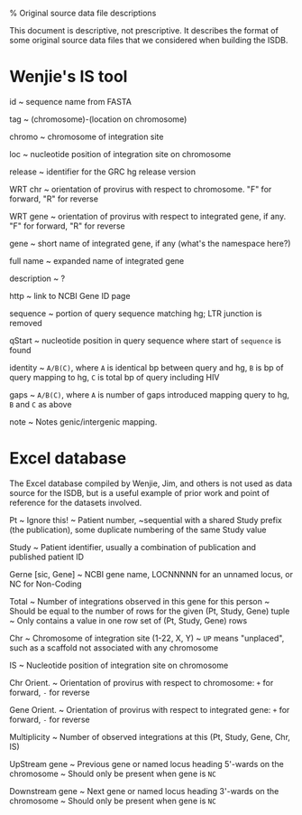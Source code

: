 % Original source data file descriptions

This document is descriptive, not prescriptive.  It describes the format of
some original source data files that we considered when building the ISDB.

# Wenjie's IS tool

id
  ~ sequence name from FASTA

tag
  ~ (chromosome)-(location on chromosome)

chromo
  ~ chromosome of integration site

loc
  ~ nucleotide position of integration site on chromosome

release
  ~ identifier for the GRC hg release version

WRT chr
  ~ orientation of provirus with respect to chromosome. "F" for forward, "R" for reverse

WRT gene
  ~ orientation of provirus with respect to integrated gene, if any. "F" for forward, "R" for reverse

gene
  ~ short name of integrated gene, if any (what's the namespace here?)

full name
  ~ expanded name of integrated gene

description
  ~ ?

http
  ~ link to NCBI Gene ID page

sequence
  ~ portion of query sequence matching hg; LTR junction is removed

qStart
  ~ nucleotide position in query sequence where start of `sequence` is found

identity
  ~ `A/B(C)`, where `A` is identical bp between query and hg, `B` is bp of query mapping to hg, `C` is total bp of query including HIV

gaps
  ~ `A/B(C)`, where `A` is number of gaps introduced mapping query to hg, `B` and `C` as above

note
  ~ Notes genic/intergenic mapping.


# Excel database

The Excel database compiled by Wenjie, Jim, and others is not used as data
source for the ISDB, but is a useful example of prior work and point of
reference for the datasets involved.

Pt
  ~ Ignore this!
  ~ Patient number, ~sequential with a shared Study prefix (the publication),
    some duplicate numbering of the same Study value

Study
  ~ Patient identifier, usually a combination of publication and published
    patient ID

Gerne [sic, Gene]
  ~ NCBI gene name, LOCNNNNN for an unnamed locus, or NC for Non-Coding

Total
  ~ Number of integrations observed in this gene for this person
  ~ Should be equal to the number of rows for the given (Pt, Study, Gene) tuple
  ~ Only contains a value in one row set of (Pt, Study, Gene) rows

Chr
  ~ Chromosome of integration site (1-22, X, Y)
  ~ `UP` means "unplaced", such as a scaffold not associated with any chromosome

IS
  ~ Nucleotide position of integration site on chromosome

Chr Orient.
  ~ Orientation of provirus with respect to chromosome: `+` for forward, `-` for reverse

Gene Orient.
  ~ Orientation of provirus with respect to integrated gene: `+` for forward, `-` for reverse

Multiplicity
  ~ Number of observed integrations at this (Pt, Study, Gene, Chr, IS)

UpStream gene
  ~ Previous gene or named locus heading 5'-wards on the chromosome
  ~ Should only be present when gene is `NC`

Downstream gene
  ~ Next gene or named locus heading 3'-wards on the chromosome
  ~ Should only be present when gene is `NC`

